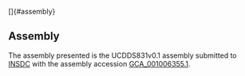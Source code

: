[]{#assembly}

Assembly
--------

The assembly presented is the UCDDS831v0.1 assembly submitted to
[INSDC](http://www.insdc.org) with the assembly accession
[GCA\_001006355.1](http://www.ebi.ac.uk/ena/data/view/GCA_001006355.1).
